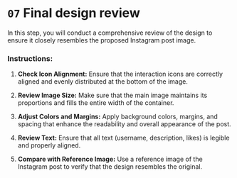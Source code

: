 # `07` Final design review

In this step, you will conduct a comprehensive review of the design to ensure it closely resembles the proposed Instagram post image.

### Instructions:

1. **Check Icon Alignment:** Ensure that the interaction icons are correctly aligned and evenly distributed at the bottom of the image.

2. **Review Image Size:** Make sure that the main image maintains its proportions and fills the entire width of the container.

3. **Adjust Colors and Margins:** Apply background colors, margins, and spacing that enhance the readability and overall appearance of the post.

4. **Review Text:** Ensure that all text (username, description, likes) is legible and properly aligned.

5. **Compare with Reference Image:** Use a reference image of the Instagram post to verify that the design resembles the original.
